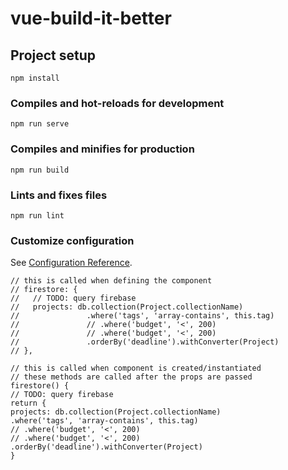 # vue-build-it-better

## Project setup
```
npm install
```

### Compiles and hot-reloads for development
```
npm run serve
```

### Compiles and minifies for production
```
npm run build
```

### Lints and fixes files
```
npm run lint
```

### Customize configuration
See [Configuration Reference](https://cli.vuejs.org/config/).

```
// this is called when defining the component
// firestore: {
//   // TODO: query firebase
//   projects: db.collection(Project.collectionName)
//               .where('tags', 'array-contains', this.tag)
//               // .where('budget', '<', 200)
//               // .where('budget', '<', 200)
//               .orderBy('deadline').withConverter(Project)
// },

// this is called when component is created/instantiated
// these methods are called after the props are passed
firestore() {
// TODO: query firebase
return {
projects: db.collection(Project.collectionName)
.where('tags', 'array-contains', this.tag)
// .where('budget', '<', 200)
// .where('budget', '<', 200)
.orderBy('deadline').withConverter(Project)
}